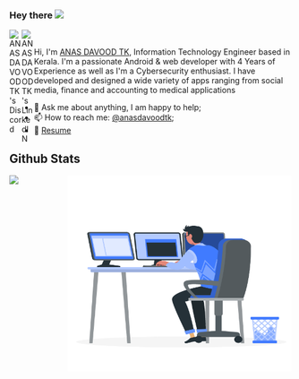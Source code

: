 ### Hey there <img src="https://media.giphy.com/media/hvRJCLFzcasrR4ia7z/giphy.gif" width="25px">
<a href="https://discordapp.com/users/733331158942613515">
  <img align="left" alt="ANAS DAVOOD TK's Discord" width="22px" src="https://raw.githubusercontent.com/peterthehan/peterthehan/master/assets/discord.svg" />
</a>
<a href="https://www.linkedin.com/in/anas-davood-tk/">
  <img align="left" alt="ANAS DAVOOD TK's LinkedIN" width="22px" src="https://raw.githubusercontent.com/peterthehan/peterthehan/master/assets/linkedin.svg" />
</a>


<br/>




Hi, I'm [ANAS DAVOOD TK](https://anasdavood.tk/), Information Technology Engineer based in Kerala. I'm a passionate Android & web developer with 4 Years of Experience as well as I'm a Cybersecurity enthusiast. I have developed and designed a wide variety of apps ranging from social media, finance and accounting to medical applications



  
- 💬 Ask me about anything, I am happy to help;
- 📫 How to reach me: [@anasdavoodtk](https://anasdavood.tk/);
- 📝 [Resume](https://anasdavood.tk/cv.pdf)



## Github Stats   
<img src="https://github-readme-stats.vercel.app/api?username=ANASDAVOODTK&show_icons=true&count_private=true&hide_border=true"/>
<img align="right" alt="GIF" src="https://github.com/ANASDAVOODTK/ANASDAVOODTK/blob/main/man.gif?raw=true" width="400" height="350" />
 

